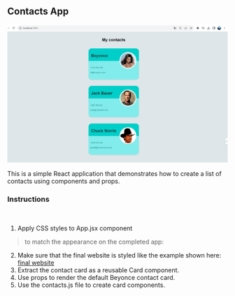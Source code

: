 ## Contacts App


![contacts app](https://github.com/anderson92zolis/contacts-react-app/blob/main/photo/photo%20contacts.jpg)

This is a simple React application that demonstrates how to create a list of contacts using components and props.

### Instructions

<br>

1. Apply CSS styles to App.jsx component
>  to match the appearance on the completed app:
2. Make sure that the final website is styled like the example shown here:
[final website](https://c6fkx.csb.app/)
3. Extract the contact card as a reusable Card component.
4. Use props to render the default Beyonce contact card.
5. Use the contacts.js file to create card components.



